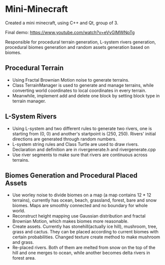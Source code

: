 # Mini-Minecraft
  Created a mini minecraft, using C++ and Qt, group of 3.
  
  Final demo: https://www.youtube.com/watch?v=eVyGlMWNpTg

Responsible for procedural terrain generation, L-system rivers generation, procedural biomes generation and random assets generation based on biomes.

## Procedural Terrain
- Using Fractal Brownian Motion noise to generate terrains.
- Class TerrainManager is used to generate and manage terrains, while converting world coordinates to local coordinates in every terrain.
- Meanwhile, implement add and delete one block by setting block type in terrain manager.

## L-System Rivers
- Using L-system and two different rules to generate two rivers, one is starting from (0, 0) and another's startpoint is (250, 250). Rivers' initial directions are generated through random numbers.
- L-system string rules and Class Turtle are used to draw rivers. Declaration and definition are in rivergenerate.h and rivergenerate.cpp
- Use river segments to make sure that rivers are continuous across terrains.

## Biomes Generation and Procedural Placed Assets
- Use worley noise to divide biomes on a map (a map contains 12 * 12 terrains), currently has ocean, beach, grassland, forest, bare and snow biomes. Maps are smoothly connected and no boundary for whole world.
- Reconstruct height mapping use Gaussian distribution and fractal Brownian Motion, which makes biomes more reasonable.
- Create assets. Currently has stonehill(actually ice hill), mushroom, tree, grass and cactus. They can be placed according to current biomes with certain probabilities. Changed texture create method to make mushroom and grass.
- Re-placed rivers. Both of them are melted from snow on the top of the hill and one merges to ocean, while another becomes delta rivers in forest area.

